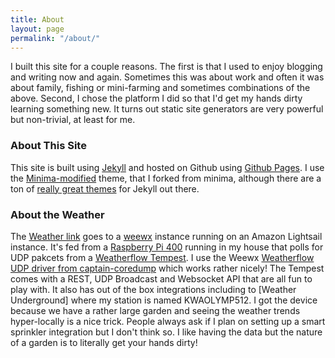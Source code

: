 ```yaml
---
title: About
layout: page
permalink: "/about/"
---
```

I built this site for a couple reasons.  The first is that I used to enjoy blogging and writing now and again.  Sometimes this was about work and often it was about family, fishing or mini-farming and sometimes combinations of the above.  Second, I chose the platform I did so that I'd get my hands dirty learning something new.  It turns out static site generators are very powerful but non-trivial, at least for me.  

### About This Site
This site is built using [Jekyll](https://jekyllrb.com) and hosted on Github using [Github Pages](https://pages.github.com).  I use the [Minima-modified](https://github.com/livysdad27/minima-modified) theme, that I forked from minima, although there are a ton of [really great themes](http://jekyllthemes.org) for Jekyll out there.

### About the Weather
The [Weather link](https://weather.boggyhollowfarm.com/) goes to a [weewx](https://weewx.com/) instance running on an Amazon Lightsail instance.  It's fed from a [Raspberry Pi 400](https://www.raspberrypi.com/products/raspberry-pi-400/) running in my house that polls for UDP pakcets from a  [Weatherflow Tempest](https://weatherflow.com/tempest-weather-system/).  I use the Weewx [Weatherflow UDP driver from captain-coredump](https://github.com/captain-coredump/weatherflow-udp) which works rather nicely!  The Tempest comes with a REST, UDP Broadcast and Websocket API that are all fun to play with.  It also has out of the box integrations including to [Weather Underground] where my station is named KWAOLYMP512.  I got the device because we have a rather large garden and seeing the weather trends hyper-locally is a nice trick.  People always ask if I plan on setting up a smart sprinkler integration but I don't think so.  I like having the data but the nature of a garden is to literally get your hands dirty!